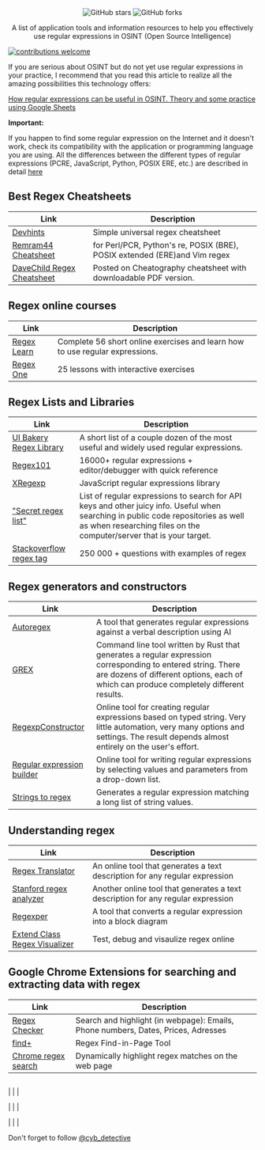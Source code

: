 <div align="center">
    <img alt="GitHub stars" src="https://img.shields.io/github/stars/cipher387/regex-for-OSINT">
    <img alt="GitHub forks" src="https://img.shields.io/github/forks/cipher387/regex-for-OSINT">
   
   A list of application tools and information resources to help you effectively use regular expressions in OSINT (Open Source Intelligence)
  </p>
</div>

 [![contributions welcome](https://img.shields.io/badge/contributions-welcome-brightgreen.svg?style=flat)](https://github.com/dwyl/esta/issues)
 
 
 If you are serious about OSINT but do not yet use regular expressions in your practice, I recommend that you read this article to realize all the amazing possibilities this technology offers:
 
 [How regular expressions can be useful in OSINT. Theory and some practice using Google Sheets](https://medium.com/@cyb_detective/this-article-consists-of-three-short-parts-31d31efabd5)
 
<b>Important:</b>

If you happen to find some regular expression on the Internet and it doesn't work, check its compatibility with the application or programming language you are using. All the differences between the different types of regular expressions (PCRE, JavaScript, Python, POSIX ERE, etc.) are described in detail [here](https://www.regular-expressions.info/refbasic.html)
  
  
  
  ## Best Regex Cheatsheets
| Link                                    | Description                                                                        | 
| --------------------------------------- | ---------------------------------------------------------------------------------- |
|  [Devhints](https://devhints.io/regexp) | Simple universal regex cheatsheet|
|  [Remram44 Cheatsheet](https://remram44.github.io/regex-cheatsheet/regex.html) | for Perl/PCR, Python's re, POSIX (BRE), POSIX extended (ERE)and Vim regex|
|  [DaveChild Regex Cheatsheet](https://cheatography.com/davechild/cheat-sheets/regular-expressions/) | Posted on Cheatography cheatsheet with downloadable PDF version. |


## Regex online courses
 
| Link                                    | Description                                                                        | 
| --------------------------------------- | ---------------------------------------------------------------------------------- |
|  [Regex Learn](https://regexlearn.com/learn/) | Complete 56 short online exercises and learn how to use regular expressions. |
|  [Regex One](https://regexone.com/) | 25 lessons with interactive exercises |



  
  ## Regex Lists and Libraries
  
| Link                                    | Description                                                                        | 
| --------------------------------------- | ---------------------------------------------------------------------------------- |
|  [UI Bakery Regex Library](https://uibakery.io/regex-library) | A short list of a couple dozen of the most useful and widely used regular expressions.|
|  [Regex101](https://regex101.com/library) |16000+ regular expressions + editor/debugger with quick reference |
|  [XRegexp](https://xregexp.com) |JavaScript regular expressions library |
|  ["Secret regex list"](https://github.com/h33tlit/secret-regex-list) | List of regular expressions to search for API keys and other juicy info. Useful when searching in public  code repositories as well as when researching files on the computer/server that is your target.|
|  [Stackoverflow regex tag](https://stackoverflow.com/questions/tagged/regex) | 250 000 + questions with examples of regex |    



## Regex generators and constructors
| Link                                    | Description                                                                        | 
| --------------------------------------- | ---------------------------------------------------------------------------------- |
|  [Autoregex](https://www.autoregex.xyz/) | A tool that generates regular expressions against a verbal description using AI|
|  [GREX](https://github.com/pemistahl/grex) | Command line tool written by Rust that generates a regular expression corresponding to entered string. There are dozens of different options, each of which can produce completely different results. |
|  [RegexpConstructor](https://bablosoft.github.io/RegexpConstructor/#!/input) | Online tool for creating regular expressions based on typed string. Very little automation, very many options and settings. The result depends almost entirely on the user's effort. |
|  [Regular expression builder](https://drdoane.com/regular-expression-builder/) | Online tool for writing regular expressions by selecting values and parameters from a drop-down list. |
|  [Strings to regex](https://www.wimpyprogrammer.com/strings-to-regex/) | Generates a regular expression matching a long list of string values. |



## Understanding regex
 
| Link                                    | Description                                                                        | 
| --------------------------------------- | ---------------------------------------------------------------------------------- |
|  [Regex Translator](https://www.regextranslator.com/) | An online tool that generates a text description for any regular expression |
|  [Stanford regex analyzer](http://xenon.stanford.edu/~xusch/regexp/) | Another online tool that generates a text description for any regular expression |
|  [Regexper](https://regexper.com/) | A tool that converts a regular expression into a block diagram |
|  [Extend Class Regex Visualizer](https://extendsclass.com/regex-tester.html) | Test, debug and visaulize regex online  |





## Google Chrome Extensions for searching and extracting data with regex
| Link                                    | Description                                                                        | 
| --------------------------------------- | ---------------------------------------------------------------------------------- |
|  [Regex Checker](https://chrome.google.com/webstore/detail/regex-checker/gkcnkoebkkppbapcjifgokmpcflfhbde) |Search and highlight (in webpage): Emails, Phone numbers, Dates, Prices, Adresses |
|  [find+](https://chrome.google.com/webstore/detail/find%2B-regex-find-in-page/fddffkdncgkkdjobemgbpojjeffmmofb) |Regex Find-in-Page Tool |
|  [Chrome regex search](https://chrome.google.com/webstore/detail/chrome-regex-search/bpelaihoicobbkgmhcbikncnpacdbknn) | Dynamically highlight regex matches on the web page |



## 



|  []() | |

|  []() | |


|  []() | |


Don't forget to follow [@cyb_detective](https://linktr.ee/cyb_detective)
    
